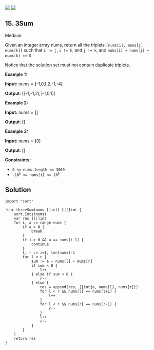 [![](https://img.shields.io/github/stars/LeetCode-in-Go/LeetCode-in-Go?label=Stars&style=flat-square)](https://github.com/LeetCode-in-Go/LeetCode-in-Go)
[![](https://img.shields.io/github/forks/LeetCode-in-Go/LeetCode-in-Go?label=Fork%20me%20on%20GitHub%20&style=flat-square)](https://github.com/LeetCode-in-Go/LeetCode-in-Go/fork)

## 15\. 3Sum

Medium

Given an integer array nums, return all the triplets `[nums[i], nums[j], nums[k]]` such that `i != j`, `i != k`, and `j != k`, and `nums[i] + nums[j] + nums[k] == 0`.

Notice that the solution set must not contain duplicate triplets.

**Example 1:**

**Input:** nums = [-1,0,1,2,-1,-4]

**Output:** [[-1,-1,2],[-1,0,1]] 

**Example 2:**

**Input:** nums = []

**Output:** [] 

**Example 3:**

**Input:** nums = [0]

**Output:** [] 

**Constraints:**

*   `0 <= nums.length <= 3000`
*   <code>-10<sup>5</sup> <= nums[i] <= 10<sup>5</sup></code>

## Solution

```golang
import "sort"

func threeSum(nums []int) [][]int {
	sort.Ints(nums)
	var res [][]int
	for i, a := range nums {
		if a > 0 {
			break
		}
		if i > 0 && a == nums[i-1] {
			continue
		}
		l, r := i+1, len(nums)-1
		for l < r {
			sum := a + nums[l] + nums[r]
			if sum < 0 {
				l++
			} else if sum > 0 {
				r--
			} else {
				res = append(res, []int{a, nums[l], nums[r]})
				for l < r && nums[l] == nums[l+1] {
					l++
				}
				for l < r && nums[r] == nums[r-1] {
					r--
				}
				l++
				r--
			}
		}
	}
	return res
}
```